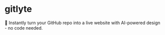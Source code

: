 # gitlyte
🤖 Instantly turn your GitHub repo into a live website with AI-powered design - no code needed.
